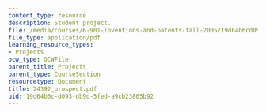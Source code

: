 ```yaml
---
content_type: resource
description: Student project.
file: /media/courses/6-901-inventions-and-patents-fall-2005/19d64b6cd093db9d5feda9cb23865b92_24392_prospect.pdf
file_type: application/pdf
learning_resource_types:
- Projects
ocw_type: OCWFile
parent_title: Projects
parent_type: CourseSection
resourcetype: Document
title: 24392_prospect.pdf
uid: 19d64b6c-d093-db9d-5fed-a9cb23865b92
---
```

